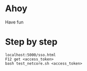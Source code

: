 # Ahoy
Have fun

# Step by step
```
localhost:5000/sso.html
F12 get <access_token>
bash test_netcore.sh <access_token>
```